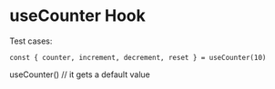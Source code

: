 # useCounter Hook

Test cases:
```
const { counter, increment, decrement, reset } = useCounter(10)
```

useCounter() // it gets a default value